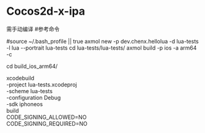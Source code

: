 # Cocos2d-x-ipa

需手动编译
#参考命令

#source ~/.bash_profile || true
axmol new -p dev.chenx.hellolua -d lua-tests -l lua --portrait lua-tests
cd lua-tests/lua-tests/
axmol build -p ios -a arm64 -c

cd build_ios_arm64/


 xcodebuild \
    -project lua-tests.xcodeproj \
    -scheme lua-tests \
    -configuration Debug \
    -sdk iphoneos \
    build \
    CODE_SIGNING_ALLOWED=NO \
    CODE_SIGNING_REQUIRED=NO
